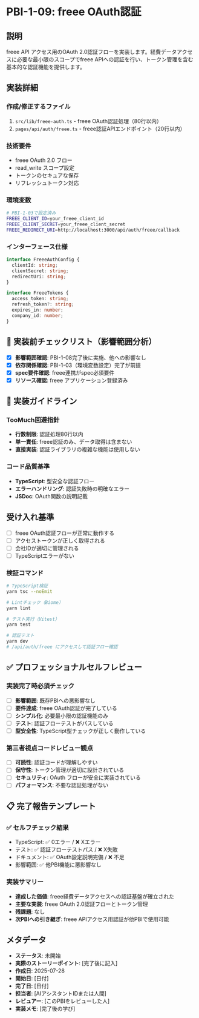 # PBI-1-09: freee OAuth認証

## 説明

freee API アクセス用のOAuth 2.0認証フローを実装します。経費データアクセスに必要な最小限のスコープでfreee APIへの認証を行い、トークン管理を含む基本的な認証機能を提供します。

## 実装詳細

### 作成/修正するファイル

1. `src/lib/freee-auth.ts` - freee OAuth認証処理（80行以内）
2. `pages/api/auth/freee.ts` - freee認証APIエンドポイント（20行以内）

### 技術要件

- freee OAuth 2.0 フロー
- read_write スコープ設定
- トークンのセキュアな保存
- リフレッシュトークン対応

### 環境変数

```bash
# PBI-1-03で設定済み
FREEE_CLIENT_ID=your_freee_client_id
FREEE_CLIENT_SECRET=your_freee_client_secret
FREEE_REDIRECT_URI=http://localhost:3000/api/auth/freee/callback
```

### インターフェース仕様

```typescript
interface FreeeAuthConfig {
  clientId: string;
  clientSecret: string;
  redirectUri: string;
}

interface FreeeTokens {
  access_token: string;
  refresh_token?: string;
  expires_in: number;
  company_id: number;
}
```

## 🎯 実装前チェックリスト（影響範囲分析）

- [x] **影響範囲確認**: PBI-1-08完了後に実施、他への影響なし
- [x] **依存関係確認**: PBI-1-03（環境変数設定）完了が前提
- [x] **spec要件確認**: freee連携がspec必須要件
- [x] **リソース確認**: freee アプリケーション登録済み

## 🔧 実装ガイドライン

### TooMuch回避指針
- **行数制限**: 認証処理80行以内
- **単一責任**: freee認証のみ、データ取得は含まない
- **直接実装**: 認証ライブラリの複雑な機能は使用しない

### コード品質基準
- **TypeScript**: 型安全な認証フロー
- **エラーハンドリング**: 認証失敗時の明確なエラー
- **JSDoc**: OAuth関数の説明記載

## 受け入れ基準

- [ ] freee OAuth認証フローが正常に動作する
- [ ] アクセストークンが正しく取得される
- [ ] 会社IDが適切に管理される
- [ ] TypeScriptエラーがない

### 検証コマンド

```bash
# TypeScript検証
yarn tsc --noEmit

# Lintチェック（Biome）
yarn lint

# テスト実行（Vitest）
yarn test

# 認証テスト
yarn dev
# /api/auth/freee にアクセスして認証フロー確認
```

## ✅ プロフェッショナルセルフレビュー

### 実装完了時必須チェック
- [ ] **影響範囲**: 既存PBIへの悪影響なし
- [ ] **要件達成**: freee OAuth認証が完了している
- [ ] **シンプル化**: 必要最小限の認証機能のみ
- [ ] **テスト**: 認証フローテストがパスしている
- [ ] **型安全性**: TypeScript型チェックが正しく動作している

### 第三者視点コードレビュー観点
- [ ] **可読性**: 認証コードが理解しやすい
- [ ] **保守性**: トークン管理が適切に設計されている
- [ ] **セキュリティ**: OAuth フローが安全に実装されている
- [ ] **パフォーマンス**: 不要な認証処理がない

## 📋 完了報告テンプレート

### ✅ セルフチェック結果
- TypeScript: ✅ 0エラー / ❌ Xエラー
- テスト: ✅ 認証フローテストパス / ❌ X失敗  
- ドキュメント: ✅ OAuth設定説明完備 / ❌ 不足
- 影響範囲: ✅ 他PBI機能に悪影響なし

### 実装サマリー
- **達成した価値**: freee経費データアクセスへの認証基盤が確立された
- **主要な実装**: freee OAuth 2.0認証フローとトークン管理
- **残課題**: なし
- **次PBIへの引き継ぎ**: freee APIアクセス用認証が他PBIで使用可能

## メタデータ

- **ステータス**: 未開始
- **実際のストーリーポイント**: [完了後に記入]
- **作成日**: 2025-07-28
- **開始日**: [日付]
- **完了日**: [日付]
- **担当者**: [AIアシスタントIDまたは人間]
- **レビュアー**: [このPBIをレビューした人]
- **実装メモ**: [完了後の学び]